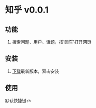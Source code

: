# 知乎 v0.0.1

## 功能

1. 搜索问题、用户、话题，按'回车'打开网页

## 安装

1. [下载](https://github.com/ghijnuuz/alfred-workflows/raw/master/release/%E7%9F%A5%E4%B9%8E.alfredworkflow)最新版本，双击安装

## 使用

默认快捷键`zh`
